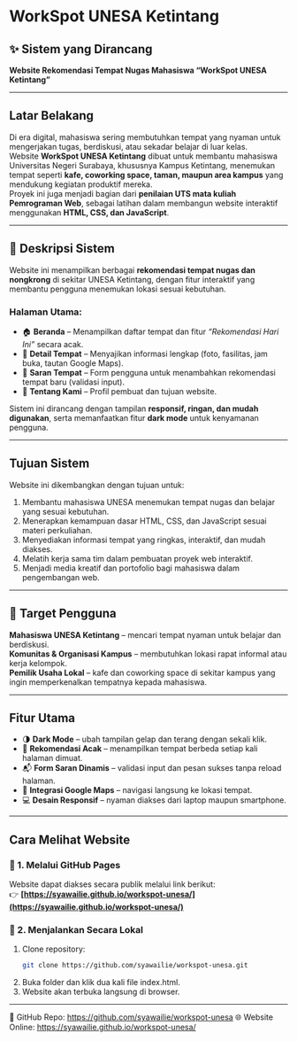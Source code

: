 # WorkSpot UNESA Ketintang  

## ✨ Sistem yang Dirancang  
**Website Rekomendasi Tempat Nugas Mahasiswa “WorkSpot UNESA Ketintang”**

---

## Latar Belakang  
Di era digital, mahasiswa sering membutuhkan tempat yang nyaman untuk mengerjakan tugas, berdiskusi, atau sekadar belajar di luar kelas.  
Website **WorkSpot UNESA Ketintang** dibuat untuk membantu mahasiswa Universitas Negeri Surabaya, khususnya Kampus Ketintang, menemukan tempat seperti **kafe, coworking space, taman, maupun area kampus** yang mendukung kegiatan produktif mereka.  
Proyek ini juga menjadi bagian dari **penilaian UTS mata kuliah Pemrograman Web**, sebagai latihan dalam membangun website interaktif menggunakan **HTML, CSS, dan JavaScript**.

---

## 🧩 Deskripsi Sistem  
Website ini menampilkan berbagai **rekomendasi tempat nugas dan nongkrong** di sekitar UNESA Ketintang, dengan fitur interaktif yang membantu pengguna menemukan lokasi sesuai kebutuhan.  

### Halaman Utama:
- 🏠 **Beranda** – Menampilkan daftar tempat dan fitur *“Rekomendasi Hari Ini”* secara acak.  
- 📍 **Detail Tempat** – Menyajikan informasi lengkap (foto, fasilitas, jam buka, tautan Google Maps).  
- 💬 **Saran Tempat** – Form pengguna untuk menambahkan rekomendasi tempat baru (validasi input).  
- 👥 **Tentang Kami** – Profil pembuat dan tujuan website.  

Sistem ini dirancang dengan tampilan **responsif, ringan, dan mudah digunakan**, serta memanfaatkan fitur **dark mode** untuk kenyamanan pengguna.

---

## Tujuan Sistem  
Website ini dikembangkan dengan tujuan untuk:  
1. Membantu mahasiswa UNESA menemukan tempat nugas dan belajar yang sesuai kebutuhan.  
2. Menerapkan kemampuan dasar HTML, CSS, dan JavaScript sesuai materi perkuliahan.  
3. Menyediakan informasi tempat yang ringkas, interaktif, dan mudah diakses.  
4. Melatih kerja sama tim dalam pembuatan proyek web interaktif.  
5. Menjadi media kreatif dan portofolio bagi mahasiswa dalam pengembangan web.  

---

## 👥 Target Pengguna  
**Mahasiswa UNESA Ketintang** – mencari tempat nyaman untuk belajar dan berdiskusi.  
**Komunitas & Organisasi Kampus** – membutuhkan lokasi rapat informal atau kerja kelompok.  
**Pemilik Usaha Lokal** – kafe dan coworking space di sekitar kampus yang ingin memperkenalkan tempatnya kepada mahasiswa.  

---

## Fitur Utama  
- 🌗 **Dark Mode** – ubah tampilan gelap dan terang dengan sekali klik.  
- 🎲 **Rekomendasi Acak** – menampilkan tempat berbeda setiap kali halaman dimuat.  
- 📬 **Form Saran Dinamis** – validasi input dan pesan sukses tanpa reload halaman.  
- 📍 **Integrasi Google Maps** – navigasi langsung ke lokasi tempat.  
- 💻 **Desain Responsif** – nyaman diakses dari laptop maupun smartphone.  

---

## Cara Melihat Website  

### 🔹 1. Melalui GitHub Pages  
Website dapat diakses secara publik melalui link berikut:  
👉 **[https://syawailie.github.io/workspot-unesa/](https://syawailie.github.io/workspot-unesa/)**  

### 🔹 2. Menjalankan Secara Lokal  
1. Clone repository:  
   ```bash
   git clone https://github.com/syawailie/workspot-unesa.git
2. Buka folder dan klik dua kali file index.html.
3. Website akan terbuka langsung di browser.

---

📍 GitHub Repo: https://github.com/syawailie/workspot-unesa
🌐 Website Online: https://syawailie.github.io/workspot-unesa/
